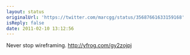```yaml
---
layout: status
originalUrl: 'https://twitter.com/marcgg/status/35687661633159168'
isReply: false
date: 2011-02-10 13:12:56
---
```


Never stop wireframing.  http://yfrog.com/gy2zojpj
